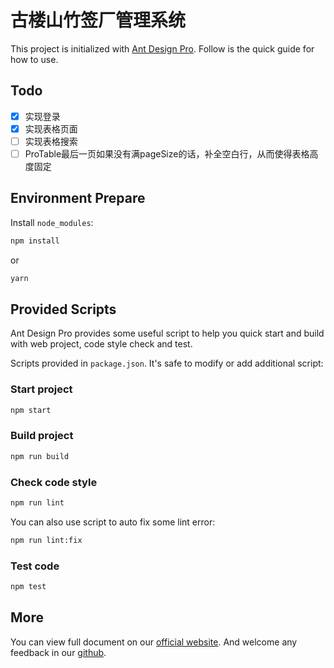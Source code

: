 # 古楼山竹签厂管理系统

This project is initialized with [Ant Design Pro](https://pro.ant.design). Follow is the quick guide for how to use.

## Todo

- [x] 实现登录
- [x] 实现表格页面
- [ ] 实现表格搜索
- [ ] ProTable最后一页如果没有满pageSize的话，补全空白行，从而使得表格高度固定

## Environment Prepare

Install `node_modules`:

```bash
npm install
```

or

```bash
yarn
```

## Provided Scripts

Ant Design Pro provides some useful script to help you quick start and build with web project, code style check and test.

Scripts provided in `package.json`. It's safe to modify or add additional script:

### Start project

```bash
npm start
```

### Build project

```bash
npm run build
```

### Check code style

```bash
npm run lint
```

You can also use script to auto fix some lint error:

```bash
npm run lint:fix
```

### Test code

```bash
npm test
```

## More

You can view full document on our [official website](https://pro.ant.design). And welcome any feedback in our [github](https://github.com/ant-design/ant-design-pro).
